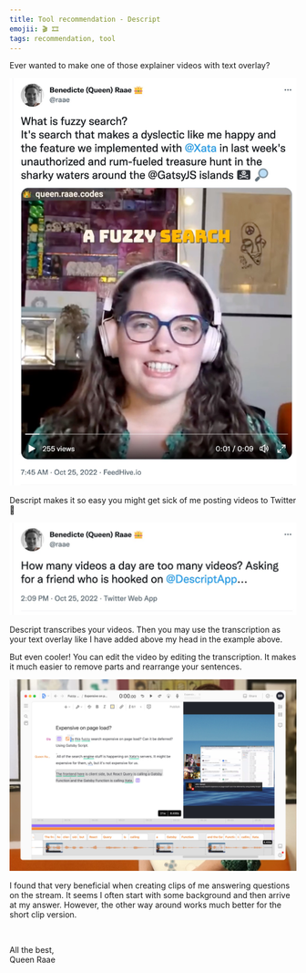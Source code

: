 ```yaml
---
title: Tool recommendation - Descript
emojii: 🎬 🎞
tags: recommendation, tool
---
```


Ever wanted to make one of those explainer videos with text overlay?

[![Example of explainer video](./twitter-fuzzy.jpg)](https://twitter.com/raae/status/1584783104199344129?s=20&t=O4JOz8g7ZWYaiBr3TatYRg)

Descript makes it so easy you might get sick of me posting videos to Twitter 🤪

[![Asking for a friend](./twitter-videos.jpg)](https://twitter.com/raae/status/1584879912116056064?s=20&t=O4JOz8g7ZWYaiBr3TatYRg)

Descript transcribes your videos. Then you may use the transcription as your text overlay like I have added above my head in the example above.

But even cooler! You can edit the video by editing the transcription. It makes it much easier to remove parts and rearrange your sentences.

![Example of the Descript interface](./descript.jpg)

I found that very beneficial when creating clips of me answering questions on the stream. It seems I often start with some background and then arrive at my answer. However, the other way around works much better for the short clip version.

&nbsp;

All the best,  
Queen Raae
